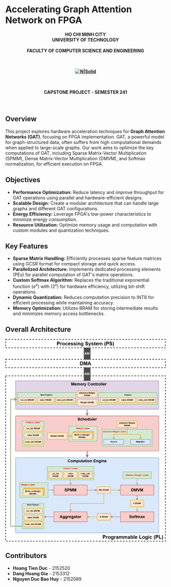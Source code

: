 # Accelerating Graph Attention Network on FPGA

<strong><div align="center">
HO CHI MINH CITY  
UNIVERSITY OF TECHNOLOGY  
<br />
FACULTY OF COMPUTER SCIENCE AND ENGINEERING  
<br />
<br />

[![N|Solid](https://upload.wikimedia.org/wikipedia/commons/thumb/d/de/HCMUT_official_logo.png/238px-HCMUT_official_logo.png)](https://hcmut.edu.vn/)  
<br /></strong>
<br />

**CAPSTONE PROJECT - SEMESTER 241**  
<br/>
<br/>

</div>


## Overview

This project explores hardware acceleration techniques for **Graph Attention Networks (GAT)**, focusing on FPGA implementation. GAT, a powerful model for graph-structured data, often suffers from high computational demands when applied to large-scale graphs. Our work aims to optimize the key computations of GAT, including Sparse Matrix-Vector Multiplication (SPMM), Dense Matrix-Vector Multiplication (DMVM), and Softmax normalization, for efficient execution on FPGA.

## Objectives

- **Performance Optimization:** Reduce latency and improve throughput for GAT operations using parallel and hardware-efficient designs.  
- **Scalable Design:** Create a modular architecture that can handle large graphs and different GAT configurations.  
- **Energy Efficiency:** Leverage FPGA's low-power characteristics to minimize energy consumption.  
- **Resource Utilization:** Optimize memory usage and computation with custom modules and quantization techniques.  

## Key Features

- **Sparse Matrix Handling:** Efficiently processes sparse feature matrices using GCSR format for compact storage and quick access.  
- **Parallelized Architecture:** Implements dedicated processing elements (PEs) for parallel computation of GAT's matrix operations.  
- **Custom Softmax Algorithm:** Replaces the traditional exponential function \($e^x$\) with \($2^x$\) for hardware efficiency, utilizing bit-shift operations.  
- **Dynamic Quantization:** Reduces computation precision to INT8 for efficient processing while maintaining accuracy.  
- **Memory Optimization:** Utilizes BRAM for storing intermediate results and minimizes memory access bottlenecks.  

## Overall Architecture
![Alt text](docs/images/overall.png)

## Contributors

- **Hoang Tien Duc** - 2152520  
- **Dang Hoang Gia** - 2153312  
- **Nguyen Duc Bao Huy** - 2152089  


